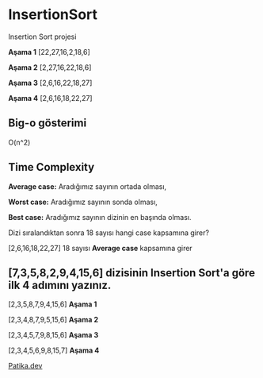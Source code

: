 # InsertionSort
Insertion Sort projesi

**Aşama 1**
[22,27,16,2,18,6]

**Aşama 2**
[2,27,16,22,18,6]

**Aşama 3** 
 [2,6,16,22,18,27]

**Aşama 4** 
[2,6,16,18,22,27]

## Big-o gösterimi 
O(n^2)

## Time Complexity
**Average case:** Aradığımız sayının ortada olması,

**Worst case:** Aradığımız sayının sonda olması, 

**Best case:** Aradığımız sayının dizinin en başında olması. 

Dizi sıralandıktan sonra 18 sayısı hangi case kapsamına girer?

[2,6,16,18,22,27] 18 sayısı **Average case** kapsamına girer

## [7,3,5,8,2,9,4,15,6] dizisinin Insertion Sort'a göre ilk 4 adımını yazınız.

[2,3,5,8,7,9,4,15,6] **Aşama 1**

[2,3,4,8,7,9,5,15,6] **Aşama 2**

[2,3,4,5,7,9,8,15,6] **Aşama 3**

[2,3,4,5,6,9,8,15,7] **Aşama 4**

[Patika.dev](https://www.patika.dev/tr)